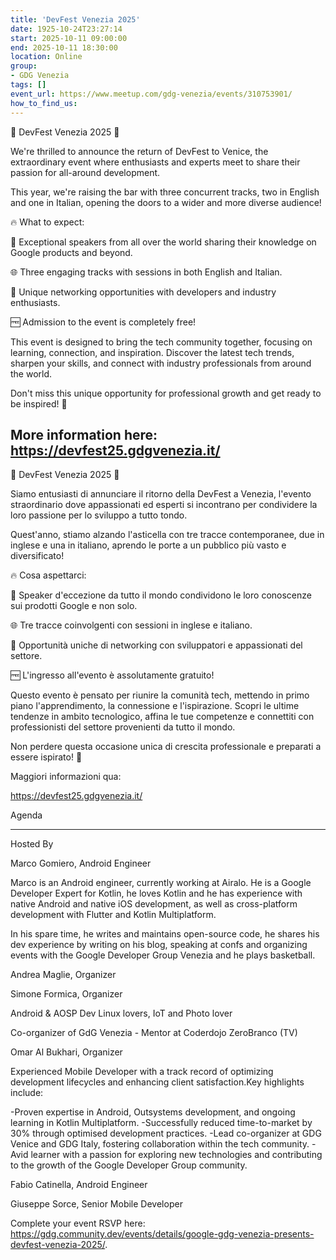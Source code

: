 ```yaml
---
title: 'DevFest Venezia 2025'
date: 1925-10-24T23:27:14
start: 2025-10-11 09:00:00
end: 2025-10-11 18:30:00
location: Online
group:
- GDG Venezia
tags: []
event_url: https://www.meetup.com/gdg-venezia/events/310753901/
how_to_find_us:
---
```


🌟 DevFest Venezia 2025 🌟

We're thrilled to announce the return of DevFest to Venice, the extraordinary event where enthusiasts and experts meet to share their passion for all-around development.

This year, we're raising the bar with three concurrent tracks, two in English and one in Italian, opening the doors to a wider and more diverse audience!

🔥 What to expect:

🎤 Exceptional speakers from all over the world sharing their knowledge on Google products and beyond.

🌐 Three engaging tracks with sessions in both English and Italian.

🤝 Unique networking opportunities with developers and industry enthusiasts.

🆓 Admission to the event is completely free!

This event is designed to bring the tech community together, focusing on learning, connection, and inspiration. Discover the latest tech trends, sharpen your skills, and connect with industry professionals from around the world.

Don't miss this unique opportunity for professional growth and get ready to be inspired! 🚀

More information here: https://devfest25.gdgvenezia.it/
------------------------------------------
🌟 DevFest Venezia 2025 🌟

Siamo entusiasti di annunciare il ritorno della DevFest a Venezia, l'evento straordinario dove appassionati ed esperti si incontrano per condividere la loro passione per lo sviluppo a tutto tondo.

Quest'anno, stiamo alzando l'asticella con tre tracce contemporanee, due in inglese e una in italiano, aprendo le porte a un pubblico più vasto e diversificato!

🔥 Cosa aspettarci:

🎤 Speaker d'eccezione da tutto il mondo condividono le loro conoscenze sui prodotti Google e non solo.

🌐 Tre tracce coinvolgenti con sessioni in inglese e italiano.

🤝 Opportunità uniche di networking con sviluppatori e appassionati del settore.

🆓 L'ingresso all'evento è assolutamente gratuito!

Questo evento è pensato per riunire la comunità tech, mettendo in primo piano l'apprendimento, la connessione e l'ispirazione. Scopri le ultime tendenze in ambito tecnologico, affina le tue competenze e connettiti con professionisti del settore provenienti da tutto il mondo.

Non perdere questa occasione unica di crescita professionale e preparati a essere ispirato! 🚀

Maggiori informazioni qua:

https://devfest25.gdgvenezia.it/

Agenda

---

Hosted By

Marco Gomiero, Android Engineer

Marco is an Android engineer, currently working at Airalo. He is a Google Developer Expert for Kotlin, he loves Kotlin and he has experience with native Android and native iOS development, as well as cross-platform development with Flutter and Kotlin Multiplatform.

In his spare time, he writes and maintains open-source code, he shares his dev experience by writing on his blog, speaking at confs and organizing events with the Google Developer Group Venezia and he plays basketball.

Andrea Maglie, Organizer

Simone Formica, Organizer

Android & AOSP Dev
Linux lovers,
IoT and Photo lover

Co-organizer of GdG Venezia - Mentor at Coderdojo ZeroBranco (TV)

Omar Al Bukhari, Organizer

Experienced Mobile Developer with a track record of optimizing development lifecycles and enhancing client satisfaction.Key highlights include:

-Proven expertise in Android, Outsystems development, and ongoing learning in Kotlin Multiplatform.
-Successfully reduced time-to-market by 30% through optimised development practices.
-Lead co-organizer at GDG Venice and GDG Italy, fostering collaboration within the tech community.
-Avid learner with a passion for exploring new technologies and contributing to the growth of the Google Developer Group community.

Fabio Catinella, Android Engineer

Giuseppe Sorce, Senior Mobile Developer

Complete your event RSVP here: https://gdg.community.dev/events/details/google-gdg-venezia-presents-devfest-venezia-2025/.

